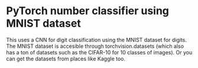 # PyTorch number classifier using MNIST dataset

This uses a CNN for digit classification using the MNIST dataset for digits. The MNIST dataset is accesible through torchvision.datasets (which also has a ton of datasets such as the CIFAR-10 for 10 classes of images). Or you can get the datasets from places like Kaggle too.
